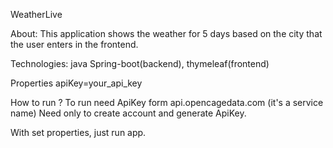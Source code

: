 WeatherLive

About:
This application shows the weather for 5 days based on the city that the user enters in the frontend.

Technologies:
java Spring-boot(backend), thymeleaf(frontend)

Properties
apiKey=your_api_key 

How to run ?
To run need ApiKey form api.opencagedata.com (it's a service name) Need only to create account and generate ApiKey. 

With set properties, just run app.
